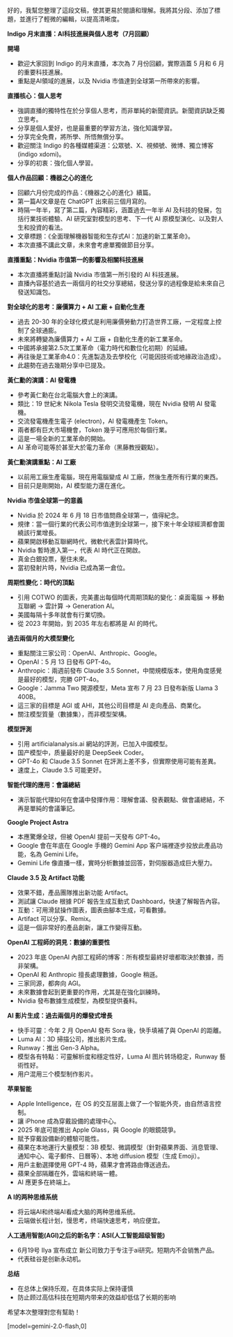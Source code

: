 好的，我幫您整理了這段文稿，使其更易於閱讀和理解。我將其分段、添加了標題，並進行了輕微的編輯，以提高清晰度。

**Indigo 月末直播：AI科技進展與個人思考（7月回顧）**

**開場**

*   歡迎大家回到 Indigo 的月末直播，本次為 7 月份回顧，實際涵蓋 5 月和 6 月的重要科技進展。
*   重點是AI領域的進展，以及 Nvidia 市值達到全球第一所帶來的影響。

**直播核心：個人思考**

*   強調直播的獨特性在於分享個人思考，而非單純的新聞資訊。新聞資訊缺乏獨立思考。
*   分享是個人愛好，也是最重要的學習方法，強化知識學習。
*   分享完全免費，將所學、所悟無償分享。
*   歡迎關注 Indigo 的各種媒體渠道：公眾號、X、視頻號、微博、獨立博客 (indigo xdomi)。
*   分享的初衷：強化個人學習。

**個人作品回顧：機器之心的進化**

*   回顧六月份完成的作品：《機器之心的進化》續篇。
*   第一篇AI文章是在 ChatGPT 出來前三個月寫的。
*   時隔一年半，寫了第二篇，內容精彩，涵蓋過去一年半 AI 及科技的發展，包括行業技術體驗、AI 研究室對模型的思考、下一代 AI 原模型演化、以及對人生和投資的看法。
*   文章標題：《全面理解機器智能和生存式AI：加速的新工業革命》。
*   本次直播不講此文章，未來會考慮單獨做節目分享。

**直播重點：Nvidia 市值第一的影響及相關科技進展**

*   本次直播將重點討論 Nvidia 市值第一所引發的 AI 科技進展。
*   直播內容基於過去一兩個月的社交分享總結，發送分享的過程像是給未來自己發送知識包。

**對全球化的思考：廉價算力 + AI 工廠 + 自動化生產**

*   過去 20-30 年的全球化模式是利用廉價勞動力打造世界工廠，一定程度上控制了全球通膨。
*   未來將轉變為廉價算力 + AI 工廠 + 自動化生產的新工業革命。
*   中國將承接第2.5次工業革命（電力時代和數位化初期）的延續。
*   再往後是工業革命4.0：先進製造及去學校化（可能因技術或地緣政治造成）。
*   此趨勢在過去幾期分享中已提及。

**黃仁勳的演講：AI 發電機**

*   參考黃仁勳在台北電腦大會上的演講。
*   類比：19 世紀末 Nikola Tesla 發明交流發電機，現在 Nvidia 發明 AI 發電機。
*   交流發電機產生電子 (electron)，AI 發電機產生 Token。
*   兩者都有巨大市場機會，Token 幾乎可應用於每個行業。
*   這是一場全新的工業革命的開始。
*   AI 革命可能等於甚至大於電力革命（黑藤教授觀點）。

**黃仁勳演講重點：AI 工廠**

*   以前用工廠生產電腦，現在用電腦變成 AI 工廠，然後生產所有行業的東西。
*   目前只是剛開始，AI 模型能力還在進化。

**Nvidia 市值全球第一的意義**

*   Nvidia 於 2024 年 6 月 18 日市值問鼎全球第一，值得紀念。
*   規律：當一個行業的代表公司市值達到全球第一，接下來十年全球經濟都會圍繞該行業增長。
*   蘋果開啟移動互聯網時代，微軟代表雲計算時代。
*   Nvidia 暫時進入第一，代表 AI 時代正在開啟。
*   真金白銀投票，壓住未來。
*   當初發射片時，Nvidia 已成為第一倉位。

**周期性變化：時代的頂點**

*   引用 COTWO 的圖表，完美畫出每個時代周期頂點的變化：桌面電腦 → 移動互聯網 → 雲計算 → Generation AI。
*   美國每隔十多年就會有行業切換。
*   從 2023 年開始，到 2035 年左右都將是 AI 的時代。

**過去兩個月的大模型變化**

*   重點關注三家公司：OpenAI、Anthropic、Google。
*   OpenAI：5 月 13 日發布 GPT-4o。
*   Anthropic：兩週前發布 Claude 3.5 Sonnet，中間規模版本，使用角度感覺是最好的模型，完勝 GPT-4o。
*   Google：Jamma Two 開源模型，Meta 宣布 7 月 23 日發布新版 Llama 3 400B。
*   這三家的目標是 AGI 或 AHI，其他公司目標是 AI 走向產品、商業化。
*   關注模型質量（數據集），而非模型架構。

**模型評測**

*   引用 artificialanalysis.ai 網站的評測，已加入中國模型。
*   国产模型中，质量最好的是 DeepSeek Coder。
*   GPT-4o 和 Claude 3.5 Sonnet 在評測上差不多，但實際使用可能有差異。
*   速度上，Claude 3.5 可能更好。

**智能代理的應用：會議總結**

*   演示智能代理如何在會議中發揮作用：理解會議、發表觀點、做會議總結，不再是單純的會議筆記。

**Google Project Astra**

*   本應驚爆全球，但被 OpenAI 提前一天發布 GPT-4o。
*   Google 會在年底在 Google 手機的 Gemini App 客户端裡逐步投放此產品功能，名為 Gemini Life。
*   Gemini Life 像直播一樣，實時分析數據並回答，對伺服器造成巨大壓力。

**Claude 3.5 及 Artifact 功能**

*   效果不錯，產品團隊推出新功能 Artifact。
*   測試讓 Claude 根據 PDF 報告生成互動式 Dashboard，快速了解報告內容。
*   互動：可用滑鼠操作圖表，圖表由腳本生成，可看數據。
*   Artifact 可以分享、Remix。
*   這是一個非常好的產品創新，讓工作變得互動。

**OpenAI 工程師的洞見：數據的重要性**

*   2023 年底 OpenAI 內部工程師的博客：所有模型最終好壞都取決於數據，而非架構。
*   OpenAI 和 Anthropic 擅長處理數據，Google 稍遜。
*   三家同源，都奔向 AGI。
*   未來數據會起到更重要的作用，尤其是在強化訓練時。
*   Nvidia 發布數據生成模型，為模型提供養料。

**AI 影片生成：過去兩個月的爆發式增長**

*   快手可靈：今年 2 月 OpenAI 發布 Sora 後，快手填補了與 OpenAI 的距離。
*   Luma AI：3D 掃描公司，推出影片生成。
*   Runway：推出 Gen-3 Alpha。
*   模型各有特點：可靈解析度和穩定性好，Luma AI 图片转场稳定，Runway 藝術性好。
*   用户混用三个模型制作影片。

**苹果智能**

*   Apple Intelligence，在 OS 的交互层面上做了一个智能外壳，由自然语言控制。
*   讓 iPhone 成為穿戴設備的處理中心。
*   2025 年底可能推出 Apple Glass，與 Google 的眼鏡競爭。
*   賦予穿戴設備新的體驗可能性。
*   蘋果在本地運行大量模型：3B 模型、微調模型（針對蘋果界面、消息管理、通知中心、電子郵件、日曆等）、本地 diffusion 模型（生成 Emoji）。
*   用戶主動選擇使用 GPT-4 時，蘋果才會將路由傳送過去。
*   蘋果全部隔離在外，雲端和終端一體。
*   AI 應更多在終端上。

**A I的两种思维系统**

*  将云端AI和终端AI看成大脑的两种思维系统。
*  云端做长程计划，慢思考，终端快速思考，响应便宜。

**人工通用智能(AGI)之后的新名字：ASI(人工智能超级智能)**

*   6月19号 Ilya 宣布成立 新公司致力于专注于ai研究。短期内不会销售产品。
*  代表硅谷是创新永动机。

**总结**

*   在总体上保持乐观，在具体实际上保持谨慎
*   防止顾过高估科技在短期内带来的效益却低估了长期的影响

希望本次整理對您有幫助！

[model=gemini-2.0-flash,0]
